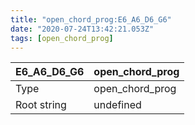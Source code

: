 ```yaml
---
title: "open_chord_prog:E6_A6_D6_G6"
date: "2020-07-24T13:42:21.053Z"
tags: [open_chord_prog]
---
```


|E6_A6_D6_G6|open_chord_prog|
|---|---|
|Type|open_chord_prog|
|Root string|undefined|

